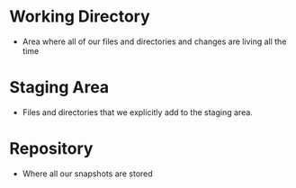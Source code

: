 # Working Directory
- Area where all of our files and directories and changes are living all the time

# Staging Area
- Files and directories that we explicitly add to the staging area.

# Repository
- Where all our snapshots are stored